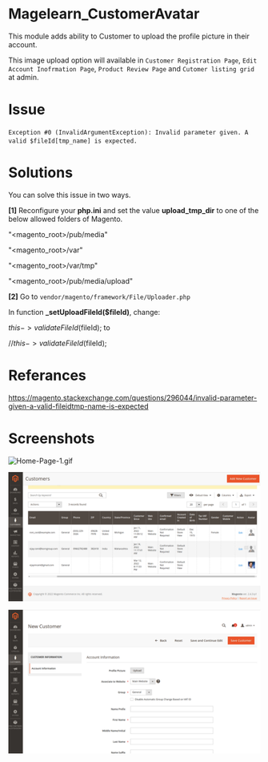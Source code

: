 # Magelearn_CustomerAvatar
This module adds ability to Customer to upload the profile picture in their account.

This image upload option will available in `Customer Registration Page`, `Edit Account Inofrmation Page`, `Product Review Page` and `Cutomer listing grid` at admin.

# Issue
`Exception #0 (InvalidArgumentException): Invalid parameter given. A valid $fileId[tmp_name] is expected.`

# Solutions

You can solve this issue in two ways.

<b>[1]</b> Reconfigure your <b>php.ini</b> and set the value <b>upload_tmp_dir</b> to one of the below allowed folders of Magento.

"<magento_root>/pub/media"

"<magento_root>/var"

"<magento_root>/var/tmp"

"<magento_root>/pub/media/upload"

<b>[2]</b> Go to <code>vendor/magento/framework/File/Uploader.php</code>

In function <b>_setUploadFileId($fileId)</b>, change:

$this->validateFileId($fileId);
to

//$this->validateFileId($fileId);


# Referances
https://magento.stackexchange.com/questions/296044/invalid-parameter-given-a-valid-fileidtmp-name-is-expected

# Screenshots

![Home-Page-1.gif](/assets/first.gif)

![Customers-Customers-Magento-Admin.png](/assets/second.png)

![New-Customer-Customers-Customers-Magento-Admin.png](/assets/third.png)
